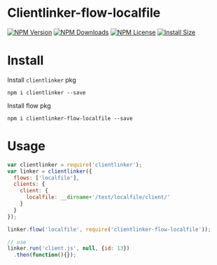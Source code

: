 Clientlinker-flow-localfile
========================

[![NPM Version][npm-image]][npm-url]
[![NPM Downloads][downloads-image]][npm-url]
[![NPM License][license-image]][npm-url]
[![Install Size][install-size-image]][install-size-url]


# Install

Install `clientlinker` pkg

```shell
npm i clientlinker --save
```

Install flow pkg

```shell
npm i clientlinker-flow-localfile --save
```


# Usage

```javascript
var clientlinker = require('clientlinker');
var linker = clientlinker({
  flows: ['localfile'],
  clients: {
    client: {
      localfile: __dirname+'/test/localfile/client/'
    }
  }
});

linker.flow('localfile', require('clientlinker-flow-localfile'));

// use
linker.run('client.js', null, {id: 13})
  .then(function(){});
```


[npm-image]: https://img.shields.io/npm/v/clientlinker-flow-localfile.svg
[downloads-image]: https://img.shields.io/npm/dm/clientlinker-flow-localfile.svg
[npm-url]: https://www.npmjs.org/package/clientlinker-flow-localfile
[license-image]: https://img.shields.io/npm/l/clientlinker-flow-localfile.svg
[install-size-url]: https://packagephobia.now.sh/result?p=clientlinker-flow-localfile
[install-size-image]: https://packagephobia.now.sh/badge?p=clientlinker-flow-localfile
